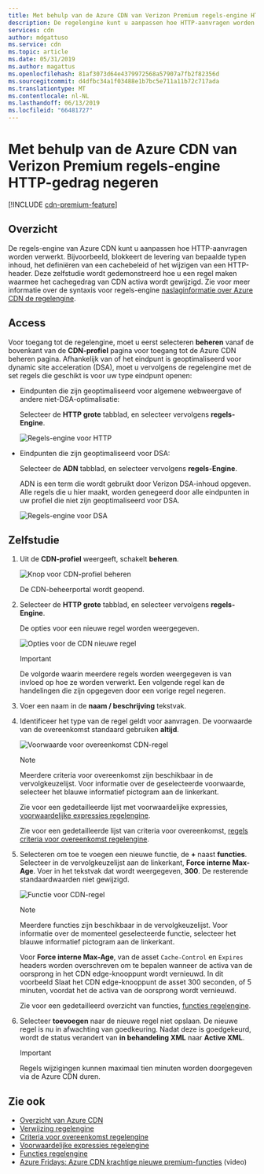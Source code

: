 ```yaml
---
title: Met behulp van de Azure CDN van Verizon Premium regels-engine HTTP-gedrag negeren | Microsoft Docs
description: De regelengine kunt u aanpassen hoe HTTP-aanvragen worden verwerkt door Azure CDN van Verizon Premium, zoals het blokkeren van de levering van bepaalde soorten inhoud, het definiëren van een cachebeleid en het wijzigen van HTTP-headers.
services: cdn
author: mdgattuso
ms.service: cdn
ms.topic: article
ms.date: 05/31/2019
ms.author: magattus
ms.openlocfilehash: 81af3073d64e4379972568a57907a7fb2f82356d
ms.sourcegitcommit: d4dfbc34a1f03488e1b7bc5e711a11b72c717ada
ms.translationtype: MT
ms.contentlocale: nl-NL
ms.lasthandoff: 06/13/2019
ms.locfileid: "66481727"
---
```

# <a name="override-http-behavior-using-the-azure-cdn-from-verizon-premium-rules-engine"></a>Met behulp van de Azure CDN van Verizon Premium regels-engine HTTP-gedrag negeren

[!INCLUDE [cdn-premium-feature](../../includes/cdn-premium-feature.md)]

## <a name="overview"></a>Overzicht

De regels-engine van Azure CDN kunt u aanpassen hoe HTTP-aanvragen worden verwerkt. Bijvoorbeeld, blokkeert de levering van bepaalde typen inhoud, het definiëren van een cachebeleid of het wijzigen van een HTTP-header. Deze zelfstudie wordt gedemonstreerd hoe u een regel maken waarmee het cachegedrag van CDN activa wordt gewijzigd. Zie voor meer informatie over de syntaxis voor regels-engine [naslaginformatie over Azure CDN de regelengine](cdn-verizon-premium-rules-engine-reference.md).

## <a name="access"></a>Access

Voor toegang tot de regelengine, moet u eerst selecteren **beheren** vanaf de bovenkant van de **CDN-profiel** pagina voor toegang tot de Azure CDN beheren pagina. Afhankelijk van of het eindpunt is geoptimaliseerd voor dynamic site acceleration (DSA), moet u vervolgens de regelengine met de set regels die geschikt is voor uw type eindpunt openen:

- Eindpunten die zijn geoptimaliseerd voor algemene webweergave of andere niet-DSA-optimalisatie:
    
    Selecteer de **HTTP grote** tabblad, en selecteer vervolgens **regels-Engine**.

    ![Regels-engine voor HTTP](./media/cdn-rules-engine/cdn-http-rules-engine.png)

- Eindpunten die zijn geoptimaliseerd voor DSA:
    
    Selecteer de **ADN** tabblad, en selecteer vervolgens **regels-Engine**.
    
    ADN is een term die wordt gebruikt door Verizon DSA-inhoud opgeven. Alle regels die u hier maakt, worden genegeerd door alle eindpunten in uw profiel die niet zijn geoptimaliseerd voor DSA.

    ![Regels-engine voor DSA](./media/cdn-rules-engine/cdn-dsa-rules-engine.png)

## <a name="tutorial"></a>Zelfstudie

1. Uit de **CDN-profiel** weergeeft, schakelt **beheren**.
   
    ![Knop voor CDN-profiel beheren](./media/cdn-rules-engine/cdn-manage-btn.png)
   
    De CDN-beheerportal wordt geopend.

2. Selecteer de **HTTP grote** tabblad, en selecteer vervolgens **regels-Engine**.
   
    De opties voor een nieuwe regel worden weergegeven.
   
    ![Opties voor de CDN nieuwe regel](./media/cdn-rules-engine/cdn-new-rule.png)
   
   > [!IMPORTANT]
   > De volgorde waarin meerdere regels worden weergegeven is van invloed op hoe ze worden verwerkt. Een volgende regel kan de handelingen die zijn opgegeven door een vorige regel negeren.
   >

3. Voer een naam in de **naam / beschrijving** tekstvak.

4. Identificeer het type van de regel geldt voor aanvragen. De voorwaarde van de overeenkomst standaard gebruiken **altijd**.
   
   ![Voorwaarde voor overeenkomst CDN-regel](./media/cdn-rules-engine/cdn-request-type.png)
   
   > [!NOTE]
   > Meerdere criteria voor overeenkomst zijn beschikbaar in de vervolgkeuzelijst. Voor informatie over de geselecteerde voorwaarde, selecteer het blauwe informatief pictogram aan de linkerkant.
   >
   >  Zie voor een gedetailleerde lijst met voorwaardelijke expressies, [voorwaardelijke expressies regelengine](cdn-verizon-premium-rules-engine-reference-match-conditions.md).
   >  
   > Zie voor een gedetailleerde lijst van criteria voor overeenkomst, [regels criteria voor overeenkomst regelengine](cdn-verizon-premium-rules-engine-reference-match-conditions.md).
   >
   >

5. Selecteren om toe te voegen een nieuwe functie, de **+** naast **functies**.  Selecteer in de vervolgkeuzelijst aan de linkerkant, **Force interne Max-Age**.  Voer in het tekstvak dat wordt weergegeven, **300**. De resterende standaardwaarden niet gewijzigd.
   
   ![Functie voor CDN-regel](./media/cdn-rules-engine/cdn-new-feature.png)
   
   > [!NOTE]
   > Meerdere functies zijn beschikbaar in de vervolgkeuzelijst. Voor informatie over de momenteel geselecteerde functie, selecteer het blauwe informatief pictogram aan de linkerkant.
   >
   > Voor **Force interne Max-Age**, van de asset `Cache-Control` en `Expires` headers worden overschreven om te bepalen wanneer de activa van de oorsprong in het CDN edge-knooppunt wordt vernieuwd. In dit voorbeeld Slaat het CDN edge-knooppunt de asset 300 seconden, of 5 minuten, voordat het de activa van de oorsprong wordt vernieuwd.
   >
   > Zie voor een gedetailleerd overzicht van functies, [functies regelengine](cdn-verizon-premium-rules-engine-reference-features.md).
   >
   >

6. Selecteer **toevoegen** naar de nieuwe regel niet opslaan.  De nieuwe regel is nu in afwachting van goedkeuring. Nadat deze is goedgekeurd, wordt de status verandert van **in behandeling XML** naar **Active XML**.
   
   > [!IMPORTANT]
   > Regels wijzigingen kunnen maximaal tien minuten worden doorgegeven via de Azure CDN duren.
   >
   >

## <a name="see-also"></a>Zie ook

- [Overzicht van Azure CDN](cdn-overview.md)
- [Verwijzing regelengine](cdn-verizon-premium-rules-engine-reference.md)
- [Criteria voor overeenkomst regelengine](cdn-verizon-premium-rules-engine-reference-match-conditions.md)
- [Voorwaardelijke expressies regelengine](cdn-verizon-premium-rules-engine-reference-conditional-expressions.md)
- [Functies regelengine](cdn-verizon-premium-rules-engine-reference-features.md)
- [Azure Fridays: Azure CDN krachtige nieuwe premium-functies](https://azure.microsoft.com/documentation/videos/azure-cdns-powerful-new-premium-features/) (video)